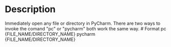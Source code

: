 # Description

Immediately open any file or directory in PyCharm.
There are two ways to invoke the comand "pc" or "pycharm" both work the same way.
# Format
pc {FILE_NAME/DIRECTORY_NAME}
pycharm {FILE_NAME/DIRECTORY_NAME}
